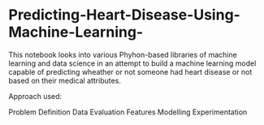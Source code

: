 # Predicting-Heart-Disease-Using-Machine-Learning-

This notebook looks into various Phyhon-based libraries of machine learning and data science in an attempt to build a machine learning model capable of predicting wheather or not someone had heart disease or not based on their medical attributes.

Approach used:

Problem Definition
Data
Evaluation
Features
Modelling
Experimentation
